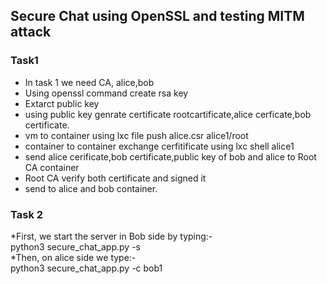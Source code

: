 ## Secure Chat using OpenSSL and testing MITM attack
### Task1

* In task 1 we need CA, alice,bob
* Using openssl command create rsa key 
* Extarct public key 
* using public key genrate certificate rootcartificate,alice cerficate,bob certificate.
* vm to container using lxc file push alice.csr alice1/root
* container to container  exchange cerfitificate using lxc shell alice1 
*   send alice cerificate,bob certificate,public key of bob and alice to Root CA container
* Root CA verify both certificate and signed it
* send to alice and bob container.

### Task 2

*First, we start the server in Bob side by typing:-  
	python3 secure_chat_app.py -s  
*Then, on alice side we type:-  
	python3 secure_chat_app.py -c bob1
